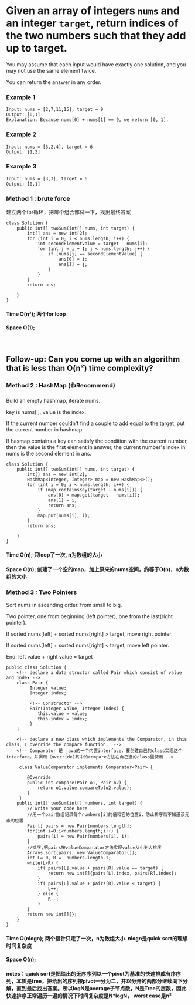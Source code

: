 # Given an array of integers ```nums``` and an integer ```target```, return indices of the two numbers such that they add up to target.

<p>You may assume that each input would have exactly one solution, and you may not use the same element twice.</p>

<p>You can return the answer in any order.</p>

### Example 1

```
Input: nums = [2,7,11,15], target = 9
Output: [0,1]
Explanation: Because nums[0] + nums[1] == 9, we return [0, 1].
```
### Example 2
```
Input: nums = [3,2,4], target = 6
Output: [1,2]
```
### Example 3
```
Input: nums = [3,3], target = 6
Output: [0,1]
```
### Method 1 : brute force
<p>建立两个for循环，把每个组合都试一下，找出最终答案</p>

```
class Solution {
    public int[] twoSum(int[] nums, int target) {
        int[] ans = new int[2];
        for (int i = 0; i < nums.length; i++) {
            int secondElementValue = target - nums[i];
            for (int j = i + 1; j < nums.length; j++) {
                if (nums[j] == secondElementValue) {
                    ans[0] = i;
                    ans[1] = j;
                }
            }
        }
        return ans;
        
    }
}

```
#### Time O(n²); 两个for loop
#### Space O(1); 

<br>

## Follow-up: Can you come up with an algorithm that is less than O(n²) time complexity?

### Method 2 : HashMap (:+1:Recommend)
<p>Build an empty hashmap, iterate nums.</p>
<p>key is nums[i], value is the index.</p>
<p>If the current number couldn't find a couple to add equal to the target, put the current number in hashmap.</p>
<p>If hasmap contains a key can satisfy the condition with the current number, then the value is the first element in answer, the current number's index in nums is the second element in ans. </p>

```
class Solution {
    public int[] twoSum(int[] nums, int target) {
        int[] ans = new int[2];
        HashMap<Integer, Integer> map = new HashMap<>();
        for (int i = 0; i < nums.length; i++) {
            if (map.containsKey(target - nums[i])) {
                ans[0] = map.get(target - nums[i]);
                ans[1] = i;
                return ans;
            }
            map.put(nums[i], i);
        }
        return ans;
        
    }
}

```
#### Time O(n); 只loop了一次, n为数组的大小
#### Space O(n); 创建了一个空的map，加上原来的nums空间，约等于O(n)，n为数组的大小

### Method 3 : Two Pointers
<p>Sort nums in ascending order. from small to big.</p>
<p>Two pointer, one from beginning (left pointer), one from the last(right pointer).</p>
<p>If sorted nums[left] + sorted nums[right] > target, move right pointer.</p>
<p>If sorted nums[left] + sorted nums[right] < target, move left pointer.</p>
<p>End: left value + right value = target</p>

```
public class Solution {
    <!-- declare a data structor called Pair which consist of value and index -->
    class Pair {
         Integer value;
         Integer index;
         
         <!-- Constructor -->
         Pair(Integer value, Integer index) {
            this.value = value;
            this.index = index;
         }
    }

    <!-- declare a new class which implements the Comparator, in this class, I override the compare function.  -->
    <!-- Comparator 是 java的一个内置interface，要创建自己的class实现这个interface，并调用（override)其中的compare方法在自己造的class里使用 -->

     class ValueComparator implements Comparator<Pair> {    
    
        @Override    
        public int compare(Pair o1, Pair o2) {    
            return o1.value.compareTo(o2.value);      
        }
     }
    public int[] twoSum(int[] numbers, int target) {
        // write your code here
        //用一个pair数组记录每个numbers[i]的值和它的位置i，防止排序后不知道该元素的位置
        Pair[] pairs = new Pair[numbers.length];
        for(int i=0;i<numbers.length;i++) {
            pairs[i] = new Pair(numbers[i], i);
        }
        //排序,把pairs按valueComparator方法实现value从小到大排序
        Arrays.sort(pairs, new ValueComparator());
        int L= 0, R =  numbers.length-1;
        while(L<R) {
            if( pairs[L].value + pairs[R].value == target) {
                return new int[]{pairs[L].index, pairs[R].index};
            }
            if( pairs[L].value + pairs[R].value < target) {
                L++;
            } else {
                R--;
            }
        }
        return new int[]{};
    }
}
```

#### Time O(nlogn); 两个指针只走了一次，n为数组大小. nlogn是quick sort的理想时间复杂度
#### Space O(n); 
#### notes：quick sort是把给出的无序序列以一个pivot为基准的快速排成有序序列，本质是tree，把给出的序列按pivot一分为二，并以分开的两部分继续向下分解，直到最后找出答案。所以logN是average子节点数，N是Tree的层数，因此快速排序正常遍历一遍的情况下时间复杂度是N*logN， worst case是n²
